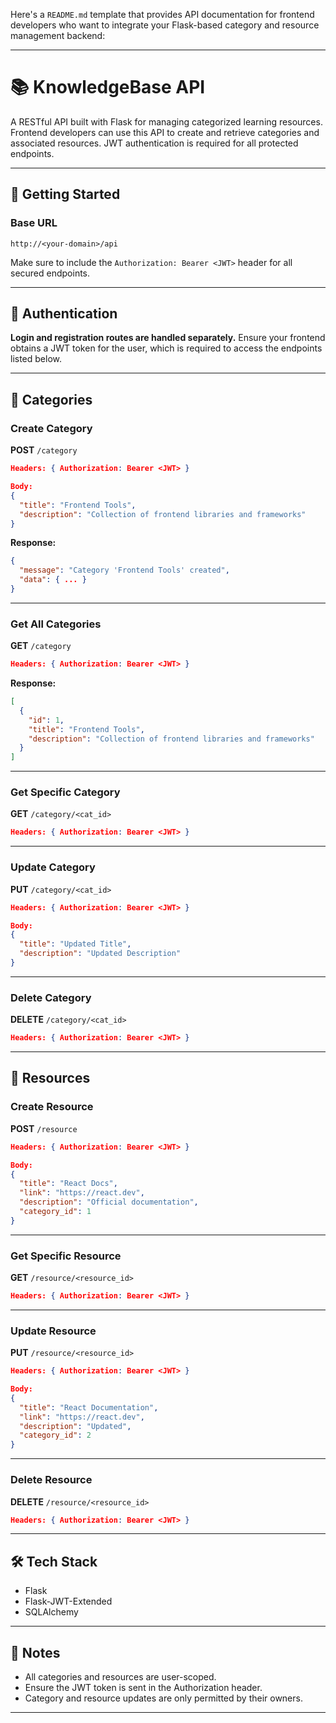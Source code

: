 Here's a `README.md` template that provides API documentation for frontend developers who want to integrate your Flask-based category and resource management backend:

---

# 📚 KnowledgeBase API

A RESTful API built with Flask for managing categorized learning resources. Frontend developers can use this API to create and retrieve categories and associated resources. JWT authentication is required for all protected endpoints.

---

## 🚀 Getting Started

### Base URL

```
http://<your-domain>/api
```

Make sure to include the `Authorization: Bearer <JWT>` header for all secured endpoints.

---

## 🔐 Authentication

**Login and registration routes are handled separately.** Ensure your frontend obtains a JWT token for the user, which is required to access the endpoints listed below.

---

## 📁 Categories

### Create Category

**POST** `/category`

```json
Headers: { Authorization: Bearer <JWT> }

Body:
{
  "title": "Frontend Tools",
  "description": "Collection of frontend libraries and frameworks"
}
```

**Response:**

```json
{
  "message": "Category 'Frontend Tools' created",
  "data": { ... }
}
```

---

### Get All Categories

**GET** `/category`

```json
Headers: { Authorization: Bearer <JWT> }
```

**Response:**

```json
[
  {
    "id": 1,
    "title": "Frontend Tools",
    "description": "Collection of frontend libraries and frameworks"
  }
]
```

---

### Get Specific Category

**GET** `/category/<cat_id>`

```json
Headers: { Authorization: Bearer <JWT> }
```

---

### Update Category

**PUT** `/category/<cat_id>`

```json
Headers: { Authorization: Bearer <JWT> }

Body:
{
  "title": "Updated Title",
  "description": "Updated Description"
}
```

---

### Delete Category

**DELETE** `/category/<cat_id>`

```json
Headers: { Authorization: Bearer <JWT> }
```

---

## 🔗 Resources

### Create Resource

**POST** `/resource`

```json
Headers: { Authorization: Bearer <JWT> }

Body:
{
  "title": "React Docs",
  "link": "https://react.dev",
  "description": "Official documentation",
  "category_id": 1
}
```

---

### Get Specific Resource

**GET** `/resource/<resource_id>`

```json
Headers: { Authorization: Bearer <JWT> }
```

---

### Update Resource

**PUT** `/resource/<resource_id>`

```json
Headers: { Authorization: Bearer <JWT> }

Body:
{
  "title": "React Documentation",
  "link": "https://react.dev",
  "description": "Updated",
  "category_id": 2
}
```

---

### Delete Resource

**DELETE** `/resource/<resource_id>`

```json
Headers: { Authorization: Bearer <JWT> }
```

---

## 🛠️ Tech Stack

* Flask
* Flask-JWT-Extended
* SQLAlchemy

---

## 🧠 Notes

* All categories and resources are user-scoped.
* Ensure the JWT token is sent in the Authorization header.
* Category and resource updates are only permitted by their owners.

---

